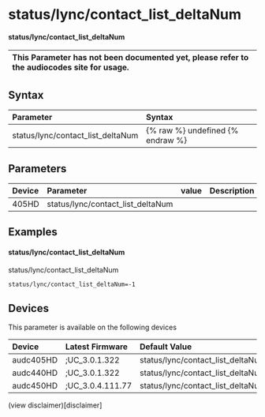 ﻿---
description: status/lync/contact_list_deltaNum
search: false
---

# status/lync/contact_list_deltaNum

#### status/lync/contact_list_deltaNum


| This Parameter has not been documented yet, please refer to the audiocodes site for usage.  |
| :--- |

## Syntax
| Parameter | Syntax |
| :--- | :--- |
|status/lync/contact_list_deltaNum | {% raw %} undefined {% endraw %} |

## Parameters
|Device|Parameter|value|Description|
|:---|:---|:---|:---|
| 405HD | status/lync/contact_list_deltaNum |  |  |

## Examples
#### status/lync/contact_list_deltaNum

status/lync/contact_list_deltaNum

```
status/lync/contact_list_deltaNum=-1
```

## Devices
This parameter is available on the following devices

| Device | Latest Firmware | Default Value |
|:---|:---|:---|
| audc405HD | ;UC_3.0.1.322 | status/lync/contact_list_deltaNum=-1 
| audc440HD | ;UC_3.0.1.322 | status/lync/contact_list_deltaNum=-1 
| audc450HD | ;UC_3.0.4.111.77 | status/lync/contact_list_deltaNum=-1 

(view disclaimer)[disclaimer]
